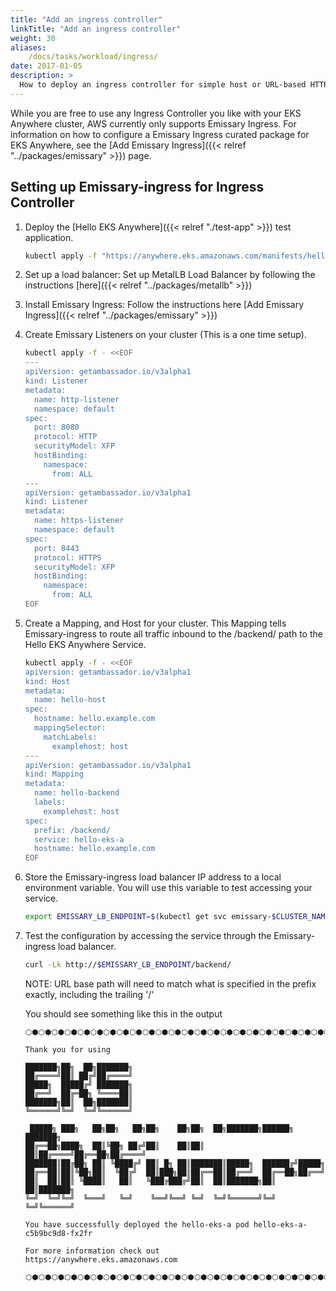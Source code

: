 ```yaml
---
title: "Add an ingress controller"
linkTitle: "Add an ingress controller"
weight: 30
aliases:
    /docs/tasks/workload/ingress/
date: 2017-01-05
description: >
  How to deploy an ingress controller for simple host or URL-based HTTP routing into workload running in EKS-A
---
```


While you are free to use any Ingress Controller you like with your EKS Anywhere cluster, AWS currently only supports Emissary Ingress.
For information on how to configure a Emissary Ingress curated package for EKS Anywhere, see the [Add Emissary Ingress]({{< relref "../packages/emissary" >}}) page.

## Setting up Emissary-ingress for Ingress Controller

1. Deploy the [Hello EKS Anywhere]({{< relref "./test-app" >}}) test application.
    ```bash
    kubectl apply -f "https://anywhere.eks.amazonaws.com/manifests/hello-eks-a.yaml"
    ```

2. Set up a load balancer: Set up MetalLB Load Balancer by following the instructions [here]({{< relref "../packages/metallb" >}})

3. Install Emissary Ingress: Follow the instructions here [Add Emissary Ingress]({{< relref "../packages/emissary" >}})

4. Create Emissary Listeners on your cluster (This is a one time setup).
   
    ```bash
    kubectl apply -f - <<EOF
    ---
    apiVersion: getambassador.io/v3alpha1
    kind: Listener
    metadata:
      name: http-listener
      namespace: default
    spec:
      port: 8080
      protocol: HTTP
      securityModel: XFP
      hostBinding:
        namespace:
          from: ALL
    ---
    apiVersion: getambassador.io/v3alpha1
    kind: Listener
    metadata:
      name: https-listener
      namespace: default
    spec:
      port: 8443
      protocol: HTTPS
      securityModel: XFP
      hostBinding:
        namespace:
          from: ALL
    EOF
    ```

5. Create a Mapping, and Host for your cluster. This Mapping tells Emissary-ingress to route all traffic inbound to the /backend/ path to the Hello EKS Anywhere Service.

    ```bash
    kubectl apply -f - <<EOF
    apiVersion: getambassador.io/v3alpha1
    kind: Host
    metadata:
      name: hello-host
    spec:
      hostname: hello.example.com
      mappingSelector:
        matchLabels:
          examplehost: host
    ---
    apiVersion: getambassador.io/v3alpha1
    kind: Mapping
    metadata:
      name: hello-backend
      labels:
        examplehost: host 
    spec:
      prefix: /backend/
      service: hello-eks-a
      hostname: hello.example.com
    EOF
    ```  
 
6. Store the Emissary-ingress load balancer IP address to a local environment variable. You will use this variable to test accessing your service.

    ```bash
    export EMISSARY_LB_ENDPOINT=$(kubectl get svc emissary-$CLUSTER_NAME -o "go-template={{range .status.loadBalancer.ingress}}{{or .ip .hostname}}{{end}}")
    ```   
 
7. Test the configuration by accessing the service through the Emissary-ingress load balancer.

    ```bash
    curl -Lk http://$EMISSARY_LB_ENDPOINT/backend/
    ```   

   NOTE: URL base path will need to match what is specified in the prefix exactly, including the trailing '/'
 


   You should see something like this in the output

   ```
   ⬡⬢⬡⬢⬡⬢⬡⬢⬡⬢⬡⬢⬡⬢⬡⬢⬡⬢⬡⬢⬡⬢⬡⬢⬡⬢⬡⬢⬡⬢⬡⬢⬡⬢⬡⬢⬡⬢⬡⬢⬡⬢⬡⬢⬡⬢⬡⬢⬡⬢⬡⬢⬡⬢⬡⬢⬡⬢⬡⬢⬡⬢⬡⬢⬡⬢⬡⬢

   Thank you for using

   ███████╗██╗  ██╗███████╗                                             
   ██╔════╝██║ ██╔╝██╔════╝                                             
   █████╗  █████╔╝ ███████╗                                             
   ██╔══╝  ██╔═██╗ ╚════██║                                             
   ███████╗██║  ██╗███████║                                             
   ╚══════╝╚═╝  ╚═╝╚══════╝                                             
                                                                     
    █████╗ ███╗   ██╗██╗   ██╗██╗    ██╗██╗  ██╗███████╗██████╗ ███████╗
   ██╔══██╗████╗  ██║╚██╗ ██╔╝██║    ██║██║  ██║██╔════╝██╔══██╗██╔════╝
   ███████║██╔██╗ ██║ ╚████╔╝ ██║ █╗ ██║███████║█████╗  ██████╔╝█████╗  
   ██╔══██║██║╚██╗██║  ╚██╔╝  ██║███╗██║██╔══██║██╔══╝  ██╔══██╗██╔══╝  
   ██║  ██║██║ ╚████║   ██║   ╚███╔███╔╝██║  ██║███████╗██║  ██║███████╗
   ╚═╝  ╚═╝╚═╝  ╚═══╝   ╚═╝    ╚══╝╚══╝ ╚═╝  ╚═╝╚══════╝╚═╝  ╚═╝╚══════╝
                                                                     
   You have successfully deployed the hello-eks-a pod hello-eks-a-c5b9bc9d8-fx2fr

   For more information check out
   https://anywhere.eks.amazonaws.com

   ⬡⬢⬡⬢⬡⬢⬡⬢⬡⬢⬡⬢⬡⬢⬡⬢⬡⬢⬡⬢⬡⬢⬡⬢⬡⬢⬡⬢⬡⬢⬡⬢⬡⬢⬡⬢⬡⬢⬡⬢⬡⬢⬡⬢⬡⬢⬡⬢⬡⬢⬡⬢⬡⬢⬡⬢⬡⬢⬡⬢⬡⬢⬡⬢⬡⬢⬡⬢

   ```
